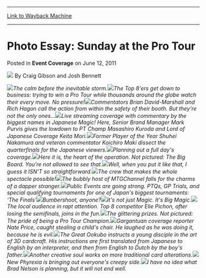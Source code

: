 
---
[Link to Wayback Machine](https://web.archive.org/web/20210503144605/https://magic.wizards.com/en/articles/archive/event-coverage/photo-essay-sunday-pro-tour-2011-06-12-0)

[_metadata_:author]:- "Craig Gibson and Josh Bennett"
[_metadata_:description]:- "The calm before the inevitable storm.The Top 8'ers get down to business: trying to win a Pro Tour while thousands around the globe watch their every move. No pressure!Commentators Brian David-Marshall and Rich Hagon call the action from within the safety of their booth. But they're not the only ones...Live streaming coverage with commentary by the biggest names in Japanese"
[_metadata_:generator]:- "Drupal 7 (http://drupal.org)"
[_metadata_:node]:- "507086"
[_metadata_:publish_date]:- "2011-06-12"
[_metadata_:source]:- "div-main-content"
[_metadata_:title]:- "Photo Essay: Sunday at the Pro Tour"
[_metadata_:wayback_capture_timestamp]:- "2021-05-03 14:46:05"
[_metadata_:wayback_raw_url]:- "https://web.archive.org/web/20210503144605id_/https://magic.wizards.com/en/articles/archive/event-coverage/photo-essay-sunday-pro-tour-2011-06-12-0"
[_metadata_:wayback_url]:- "https://magic.wizards.com/en/articles/archive/event-coverage/photo-essay-sunday-pro-tour-2011-06-12-0"
---


Photo Essay: Sunday at the Pro Tour
===================================



 Posted in **Event Coverage**
 on June 12, 2011 






![](https://media.magic.wizards.com/styles/auth_small/public/images/person/080314_1954.jpg)
By Craig Gibson and Josh Bennett











![](https://media.magic.wizards.com/image_legacy_migration/mtg/images/daily/events/ptnag11/D3PE_01.jpg)*The calm before the inevitable storm.*![](https://media.magic.wizards.com/image_legacy_migration/mtg/images/daily/events/ptnag11/D3PE_02.jpg)*The Top 8'ers get down to business: trying to win a Pro Tour while thousands around the globe watch their every move. No pressure!*![](https://media.magic.wizards.com/image_legacy_migration/mtg/images/daily/events/ptnag11/D3PE_03.jpg)*Commentators Brian David-Marshall and Rich Hagon call the action from within the safety of their booth. But they're not the only ones...*![](https://media.magic.wizards.com/image_legacy_migration/mtg/images/daily/events/ptnag11/D3PE_04.jpg)*Live streaming coverage with commentary by the biggest names in Japanese Magic! Here, Senior Brand Manager Mark Purvis gives the lowdown to PT Champ Masashiro Kuroda and Lord of Japanese Coverage Keita Mori.*![](https://media.magic.wizards.com/image_legacy_migration/mtg/images/daily/events/ptnag11/D3PE_05.jpg)*Former Player of the Year Shuhei Nakamura and veteran commentator Koichiro Maki dissect the quarterfinals for the Japanese viewers.*![](https://media.magic.wizards.com/image_legacy_migration/mtg/images/daily/events/ptnag11/D3PE_06.jpg)*Planning out a full day's coverage.*![](https://media.magic.wizards.com/image_legacy_migration/mtg/images/daily/events/ptnag11/D3PE_07.jpg)*Here it is, the heart of the operation. Not pictured: The Big Board. You're not allowed to see that.*![](https://media.magic.wizards.com/image_legacy_migration/mtg/images/daily/events/ptnag11/D3PE_08.jpg)*Well, when you put it like that, I guess it ISN'T so straightforward.*![](https://media.magic.wizards.com/image_legacy_migration/mtg/images/daily/events/ptnag11/D3PE_09.jpg)*The crew that makes the whole spectacle possible!*![](https://media.magic.wizards.com/image_legacy_migration/mtg/images/daily/events/ptnag11/D3PE_10.jpg)*The bubbly host of MTGChannel falls for the charms of a dapper stranger.*![](https://media.magic.wizards.com/image_legacy_migration/mtg/images/daily/events/ptnag11/D3PE_11.jpg)*Public Events are going strong. PTQs, GP Trials, and special qualifying tournaments for one of Japan's biggest tournaments: 'The Finals'*![](https://media.magic.wizards.com/image_legacy_migration/mtg/images/daily/events/ptnag11/D3PE_12.jpg)*Bumbershoot, anyone?*![](https://media.magic.wizards.com/image_legacy_migration/mtg/images/daily/events/ptnag11/D3PE_13.jpg)*It's not just Magic. It's Big Magic.*![](https://media.magic.wizards.com/image_legacy_migration/mtg/images/daily/events/ptnag11/D3PE_14.jpg)*The local audience in rapt attention. Top 8 competitor Elie Pichon, after losing the semifinals, joins in the fun.*![](https://media.magic.wizards.com/image_legacy_migration/mtg/images/daily/events/ptnag11/D3PE_15.jpg)*The glittering prizes. Not pictured: The pride of being a Pro Tour Champion.*![](https://media.magic.wizards.com/image_legacy_migration/mtg/images/daily/events/ptnag11/D3PE_16.jpg)*Gargantuan coverage reporter Nate Price, caught stealing a child's chair. He laughed as he was doing it, because he is evil.*![](https://media.magic.wizards.com/image_legacy_migration/mtg/images/daily/events/ptnag11/D3PE_17.jpg)*The Great Ookubo instructs a young disciple in the art of 3D cardcraft. His instructions are first translated from Japanese to English by an interpreter, and then from English to Dutch by the boy's father.*![](https://media.magic.wizards.com/image_legacy_migration/mtg/images/daily/events/ptnag11/D3PE_18.jpg)*Another creative soul works on more traditional card alterations.*![](https://media.magic.wizards.com/image_legacy_migration/mtg/images/daily/events/ptnag11/D3PE_19.jpg)*New Phyrexia is bringing out everyone's creepy side.*![](https://media.magic.wizards.com/image_legacy_migration/mtg/images/daily/events/ptnag11/D3PE_20.jpg)*I have no idea what Brad Nelson is planning, but it will not end well.*





